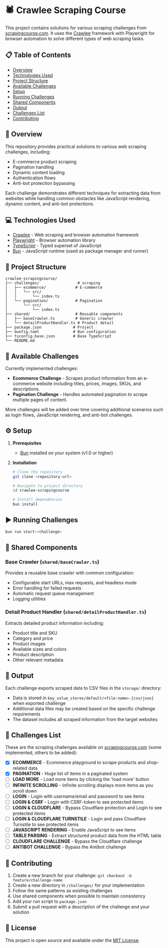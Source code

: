 # 🕷️ Crawlee Scraping Course

This project contains solutions for various scraping challenges from [scrapingcourse.com](https://www.scrapingcourse.com/). It uses the [Crawlee](https://crawlee.dev/) framework with Playwright for browser automation to solve different types of web scraping tasks.

## 📋 Table of Contents

- [Overview](#overview)
- [Technologies Used](#technologies-used)
- [Project Structure](#project-structure)
- [Available Challenges](#available-challenges)
- [Setup](#setup)
- [Running Challenges](#running-challenges)
- [Shared Components](#shared-components)
- [Output](#output)
- [Challenges List](#challenges-list)
- [Contributing](#contributing)

## 🧭 Overview

This repository provides practical solutions to various web scraping challenges, including:
- E-commerce product scraping
- Pagination handling
- Dynamic content loading
- Authentication flows
- Anti-bot protection bypassing

Each challenge demonstrates different techniques for extracting data from websites while handling common obstacles like JavaScript rendering, dynamic content, and anti-bot protections.

## 💻 Technologies Used

- [Crawlee](https://crawlee.dev/) - Web scraping and browser automation framework
- [Playwright](https://playwright.dev/) - Browser automation library
- [TypeScript](https://www.typescriptlang.org/) - Typed superset of JavaScript
- [Bun](https://bun.sh/) - JavaScript runtime (used as package manager and runner)

## 📁 Project Structure

```
crawlee-scrapingcourse/
├── challenges/                 # scraping 
│   ├── ecommerce/             # E-commerce 
│   │   └── src/
│   │       └── index.ts
│   └── pagination/            # Pagination 
│       └── src/
│           └── index.ts
├── shared/                    # Reusable components
│   ├── baseCrawler.ts         # Generic crawler 
│   └── detailProductHandler.ts # Product detail 
├── package.json              # Project 
├── bunfig.toml               # Bun configuration
├── tsconfig.base.json        # Base TypeScript 
└── README.md                
```

## 🎯 Available Challenges

Currently implemented challenges:

- **Ecommerce Challenge** - Scrapes product information from an e-commerce website including titles, prices, images, SKUs, and descriptions.
- **Pagination Challenge** - Handles automated pagination to scrape multiple pages of content.

More challenges will be added over time covering additional scenarios such as login flows, JavaScript rendering, and anti-bot challenges.

## ⚙️ Setup

1. **Prerequisites**
   - [Bun](https://bun.sh/) installed on your system (v1.0 or higher)

2. **Installation**
   ```bash
   # Clone the repository
   git clone <repository-url>
   
   # Navigate to project directory
   cd crawlee-scrapingcourse
   
   # Install dependencies
   bun install
   ```

## ▶️ Running Challenges

```bash
bun run start:<challenge>
```

## 🧩 Shared Components

### Base Crawler (`shared/baseCrawler.ts`) 
Provides a reusable base crawler with common configuration:
- Configurable start URLs, max requests, and headless mode
- Error handling for failed requests
- Automatic request queue management
- Logging utilities

### Detail Product Handler (`shared/detailProductHandler.ts`)
Extracts detailed product information including:
- Product title and SKU
- Category and price
- Product images
- Available sizes and colors
- Product description
- Other relevant metadata

## 💾 Output

Each challenge exports scraped data to CSV files in the `storage/` directory:
- Data is stored in `key_value_stores/default/<file-name>.{csv/json}` when exported challenge
- Additional data files may be created based on the specific challenge requirements
- The dataset includes all scraped information from the target websites

## 🧩 Challenges List

These are the scraping challenges available on [scrapingcourse.com](https://www.scrapingcourse.com/) (some implemented, others to be added):

- [x] **ECOMMERCE** - Ecommerce playground to scrape products and shop-related data
- [x] **PAGINATION** - Huge list of items in a paginated system
- [ ] **LOAD MORE** - Load more items by clicking the 'load more' button
- [ ] **INFINITE SCROLLING** - Infinite scrolling displays more items as you scroll down
- [ ] **LOGIN** - Login with username/email and password to see items
- [ ] **LOGIN & CSRF** - Login with CSRF-token to see protected items
- [ ] **LOGIN & CLOUDFLARE** - Bypass Cloudflare protection and Login to see protected items
- [ ] **LOGIN & CLOUDFLARE TURNSTILE** - Login and pass Cloudflare Turnstile to see protected items
- [ ] **JAVASCRIPT RENDERING** - Enable JavaScript to see items
- [ ] **TABLE PARSING** - Extract structured product data from the HTML table
- [ ] **CLOUDFLARE CHALLENGE** - Bypass the Cloudflare challenge
- [ ] **ANTIBOT CHALLENGE** - Bypass the Antibot challenge

## 🤝 Contributing

1. Create a new branch for your challenge: `git checkout -b feature/challenge-name`
2. Create a new directory in `/challenges/` for your implementation
3. Follow the same patterns as existing challenges
4. Use shared components when possible to maintain consistency
5. Add your run script to `package.json`
6. Submit a pull request with a description of the challenge and your solution

## 📄 License

This project is open source and available under the [MIT License](LICENSE).
